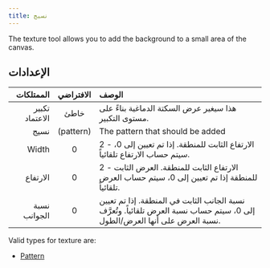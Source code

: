 ```yaml
---
title: نسيج
---
```


The texture tool allows you to add the background to a small area of the canvas.

## الإعدادات

|      الممتلكات |           الافتراضي          | الوصف                                                                                                                                                                       |
| -------------: | :--------------------------: | :-------------------------------------------------------------------------------------------------------------------------------------------------------------------------- |
| تكبير الاعتماد |             خاطئ             | هذا سيغير عرض السكتة الدماغية بناءً على مستوى التكبير.                                                                                                      |
|           نسيج | (pattern) | The pattern that should be added                                                                                                                                            |
|          Width |               0              | 2 - الارتفاع الثابت للمنطقة. إذا تم تعيين إلى 0، سيتم حساب الارتفاع تلقائياً.                                                               |
|       الارتفاع |               0              | 2 - الارتفاع الثابت للمنطقة. العرض الثابت للمنطقة إذا تم تعيين إلى 0، سيتم حساب العرض تلقائياً.                                             |
|   نسبة الجوانب |               0              | نسبة الجانب الثابت في المنطقة. إذا تم تعيين إلى 0، سيتم حساب نسبة العرض تلقائياً. وتُعرَّف نسبة العرض على أنها العرض/الطول. |

Valid types for texture are:

- [Pattern](../../background#pattern)
